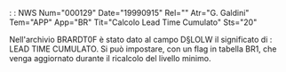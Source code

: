  :  : NWS Num="000129" Date="19990915" Rel="" Atr="G. Galdini" Tem="APP" App="BR" Tit="Calcolo Lead Time Cumulato" Sts="20"

Nell'archivio BRARDT0F è stato dato al campo D§LOLW il significato di :  LEAD TIME CUMULATO.
Si può impostare, con un flag in tabella BR1, che venga aggiornato durante il ricalcolo del livello
minimo.


